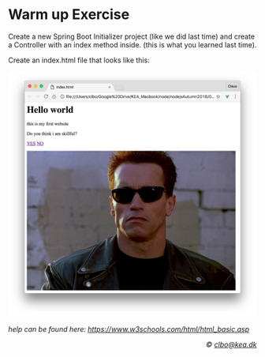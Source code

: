# Warm up Exercise
Create a new Spring Boot Initializer project (like we did last time) and create a Controller with an index method inside. (this is what you learned last time).    

Create an index.html file that looks like this:    

![terminator](ScreenShot.jpg)


_help can be found here: https://www.w3schools.com/html/html_basic.asp_



_<div align="right">&copy; clbo@kea.dk</div>_
